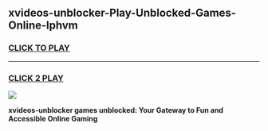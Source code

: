 
## xvideos-unblocker-Play-Unblocked-Games-Online-lphvm
<h3>
<a href="https://premium76.site?title=xvideos-unblocker&ref=25A">CLICK TO PLAY</a></h3>
<hr>

<h3>
<a href="https://premium76.site?title=xvideos-unblocker&ref=25A">CLICK 2 PLAY</a>
  
</h3>

<a href="https://premium76.site?title=xvideos-unblocker&ref=25A"><img src="https://clearcache.store/games.png"></a>


**xvideos-unblocker games unblocked: Your Gateway to Fun and Accessible Online Gaming**
